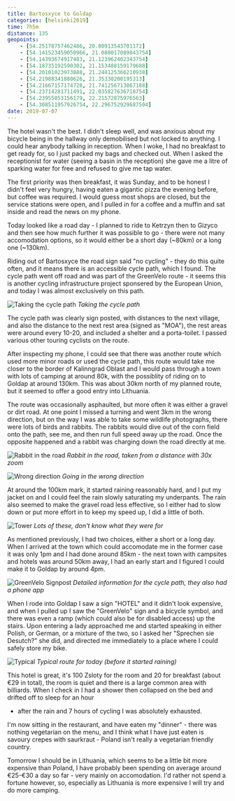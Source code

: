 ```yaml
--- 
title: Bartosxyce to Goldap
categories: [helsinki2019]
time: 7h5m
distance: 135
geopoints:
    - [54.25178757462486, 20.80913543701172]
    - [54.141523459050966, 21.080017089843754]
    - [54.14393674917483, 21.123962402343754]
    - [54.18735192590302, 21.153488159179688]
    - [54.20101023973888, 21.244125366210938]
    - [54.21988341880626, 21.35330200195313]
    - [54.21667157174728, 21.741256713867188]
    - [54.23714281711491, 22.035827636718754]
    - [54.23955053156179, 22.21572875976563]
    - [54.308511957926754, 22.296752929687504]
date: 2019-07-07
---
```


The hotel wasn't the best. I didn't sleep well, and was anxious about my
bicycle being in the hallway only demobilised but not locked to anything. I
could hear anybody talking in reception. When I woke, I had no breakfast to
get ready for, so I just packed my bags and checked out. When I asked the
receptionist for water (seeing a basin in the reception) she gave me a litre
of sparking water for free and refused to give me tap water.

The first priority was then breakfast, it was Sunday, and to be honest I
didn't feel very hungry, having eaten a gigantic pizza the evening before, but
coffee was required. I would guess most shops are closed, but the service
stations were open, and I pulled in for a coffee and a muffin and sat inside
and read the news on my phone.

Today looked like a road day - I planned to ride to Ketrzyn then to Gizyco and
then see how much further it was possible to go - there were not many
accomodation options, so it would either be a short day (~80km) or a long one
(~130km).

Riding out of Bartosxyce the road sign said "no cycling" - they do this quite
often, and it means there is an accessible cycle path, which I found. The
cycle path went off road and was part of the GreenVelo route - it seems this
is another cycling infrastructure project sponsered by the European Union, and
today I was almost exclusively on this path.

![Taking the cycle path](/images/tallinn/2019-07-07/1.JPG)
*Taking the cycle path*

The cycle path was clearly sign posted, with distances to the next village,
and also the distance to the next rest area (signed as "MOA"), the rest areas
were around every 10-20, and included a shelter and a porta-toilet. I passed
various other touring cyclists on the route.

After inspecting my phone, I could see that there was another route which used
more minor roads or used the cycle path, this route would take me closer to
the border of Kalinngrad Oblast and I would pass through a town with lots of
camping at around 80k, with the possiblity of riding on to Goldap at around
130km. This was about 30km north of my planned route, but it seemed to offer a
good entry into Lithuania.

The route was occasionally asphaulted, but more often it was either a gravel
or dirt road. At one point I missed a turning and went 3km in the wrong
direction, but on the way I was able to take some wildlife photographs, there
were lots of birds and rabbits. The rabbits would dive out of the corn field
onto the path, see me, and then run full speed away up the road. Once the
opposite happened and a rabbit was charging down the road directly at me.

![Rabbit in the road](/images/tallinn/2019-07-07/2.JPG)
*Rabbit in the road, taken from a distance with 30x zoom*

![Wrong direction](/images/tallinn/2019-07-07/3.JPG)
*Going in the wrong direction*

At around the 100km mark, it started raining reasonably hard, and I put my
jacket on and I could feel the rain slowly saturating my underpants. The rain
also seemed to make the gravel road less effective, so I either had to slow
down or put more effort in to keep my speed up, I did a little of both.

![Tower](/images/tallinn/2019-07-07/4.JPG)
*Lots of these, don't know what they were for*

As mentioned previously, I had two choices, either a short or a long day. When
I arrived at the town which could accomodate me in the former case it was
only 1pm and I had done around 85km - the next town with campsites and hotels
was around 50km away, I had an early start and I figured I could make it to
Goldap by around 4pm.

![GreenVelo Signpost](/images/tallinn/2019-07-07/5.JPG)
*Detailed information for the cycle path, they also had a phone app*

When I rode into Goldap I saw a sign "HOTEL" and it didn't look expensive, and
when I pulled up I saw the "GreenVelo" sign and a bicycle symbol, and there
was even a ramp (which could also be for disabled access) up the stairs. Upon
entering a lady approached me and started speaking in either Polish, or
German, or a mixture of the two, so I asked her "Sprechen sie Desutch?" she
did, and directed me immediately to a place where I could safely store my
bike.

![Typical](/images/tallinn/2019-07-07/6.JPG)
*Typical route for today (before it started raining)*

This hotel is great, it's 100 Zsloty for the room and 20 for breakfast (about
€29 in total), the room is quiet and there is a large common area with
billiards. When I check in I had a shower then collapsed on the bed and
drifted off to sleep for an hour
- after the rain and 7 hours of cycling I was absolutely exhausted.

I'm now sitting in the restaurant, and have eaten my "dinner" - there was
nothing vegetarian on the menu, and I think what I have just eaten is savoury
crepes with saurkraut - Poland isn't really a vegetarian friendly country.

Tomorrow I should be in Lithuania, which seems to be a little bit more
expensive than Poland, I have probably been spending on average around
€25-€30 a day so far - very mainly on accomodation. I'd rather not spend a
fortune however, so, especially as Lithuania is more expensive I will try and
do more camping.
